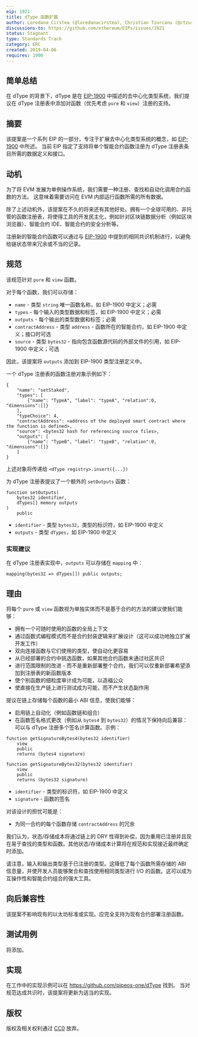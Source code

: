 ```yaml
---
eip: 1921
title: dType 函数扩展
author: Loredana Cirstea (@loredanacirstea), Christian Tzurcanu (@ctzurcanu)
discussions-to: https://github.com/ethereum/EIPs/issues/1921
status: Stagnant
type: Standards Track
category: ERC
created: 2019-04-06
requires: 1900
---
```


## 简单总结
在 dType 的背景下，dType 是在 [EIP-1900](./eip-1900.md) 中描述的去中心化类型系统，我们提议在 dType 注册表中添加对函数（优先考虑 `pure` 和 `view`）注册的支持。

## 摘要

该提案是一个系列 EIP 的一部分，专注于扩展去中心化类型系统的概念，如 [EIP-1900](./eip-1900.md) 中所述。
当前 EIP 指定了支持将单个智能合约函数注册为 dType 注册表条目所需的数据定义和接口。

## 动机

为了将 EVM 发展为单例操作系统，我们需要一种注册、查找和自动化调用合约函数的方法。
这意味着需要访问在 EVM 内部运行函数所需的所有数据。

除了上述动机外，该提案在不久的将来还有其他好处。拥有一个全球可用的、非托管的函数注册表，将使得工具的开发民主化，例如针对区块链数据分析（例如区块浏览器）、智能合约 IDE、智能合约的安全分析等。

注册新的智能合约函数可以通过与 [EIP-1900](./eip-1900.md) 中提到的相同共识机制进行，以避免给链状态带来冗余或不当的记录。

## 规范

该规范针对 `pure` 和 `view` 函数。

对于每个函数，我们可以存储：
* `name` - 类型 `string` 唯一函数名称，如 EIP-1900 中定义；必需
* `types` - 每个输入的类型数据和标签，如 EIP-1900 中定义；必需
* `outputs` - 每个输出的类型数据和标签；必需
* `contractAddress` - 类型 `address` - 函数所在的智能合约，如 EIP-1900 中定义；接口时可选
* `source` - 类型 `bytes32` - 指向包含函数源代码的外部文件的引用，如 EIP-1900 中定义；可选

因此，该提案将 `outputs` 添加到 EIP-1900 类型注册定义中。

一个 dType 注册表的函数注册对象示例如下：

```
{
    "name": "setStaked",
    "types": [
        {"name": "TypeA", "label": "typeA", "relation":0, "dimensions":[]}
    ],
    "typeChoice": 4,
    "contractAddress": <address of the deployed smart contract where the function is defined>,
    "source": <bytes32 hash for referencing source files>,
    "outputs": [
        {"name": "TypeB", "label": "typeB", "relation":0, "dimensions":[]}
    ]
}
```

上述对象将传递给 `<dType registry>.insert({...})`

为 dType 注册表提议了一个额外的 `setOutputs` 函数：

```
function setOutputs(
    bytes32 identifier,
    dTypes[] memory outputs
)
    public
```

- `identifier` - 类型 `bytes32`，类型的标识符，如 EIP-1900 中定义
- `outputs` - 类型 `dTypes`，如 EIP-1900 中定义

### 实现建议

在 dType 注册表实现中，`outputs` 可以存储在 `mapping` 中：

```
mapping(bytes32 => dTypes[]) public outputs;
```

## 理由

将每个 `pure` 或 `view` 函数视为单独实体而不是基于合约的方法的建议使我们能够：
* 拥有一个可随时使用的函数的全局上下文
* 通过函数式编程模式而不是合约封装逻辑来扩展设计（这可以成功地独立扩展开发工作）
* 双向连接函数与它们使用的类型，使自动化更容易
* 从已经部署的合约中挑选函数，如果其他合约函数未通过社区共识
* 进行范围限制的改进 - 而不是重新部署整个合约，我们可以仅重新部署希望添加到注册表的新函数版本
* 使个别函数的细粒度审计成为可能，以造福公众
* 使直接在生产链上进行测试成为可能，而不产生状态副作用

提议在链上存储每个函数的最小 ABI 信息，使我们能够：
* 启用链上自动化（例如函数链和组合）
* 在函数签名格式更改（例如从 `bytes4` 到 `bytes32`）的情况下保持向后兼容：可以与 dType 注册多个签名计算函数。示例：

```
function getSignatureBytes4(bytes32 identifier)
    view
    public
    returns (bytes4 signature)

function getSignatureBytes32(bytes32 identifier)
    view
    public
    returns (bytes32 signature)
```

- `identifier` - 类型的标识符，如 EIP-1900 中定义
- `signature` - 函数的签名

对该设计的担忧可能是：
* 为同一合约的每个函数存储 `contractAddress` 的冗余

我们认为，状态/存储成本将通过链上的 DRY 性得到补偿，因为重用已注册并且现在易于查找的类型和函数。其他状态/存储成本计算将在规范和实现接近最终确定时添加。

请注意，输入和输出类型基于已注册的类型。这降低了每个函数所需存储的 ABI 信息量，并使开发人员能够聚合和查找使用相同类型进行 I/O 的函数。这可以成为互操作性和智能合约组合的强大工具。

## 向后兼容性

该提案不影响现有的以太坊标准或实现。应完全支持为现有合约部署注册函数。

## 测试用例

将添加。

## 实现

在工作中的实现示例可以在 https://github.com/pipeos-one/dType 找到。
当对规范达成共识时，该提案将更新为适当的实现。

## 版权
版权及相关权利通过 [CC0](../LICENSE.md) 放弃。